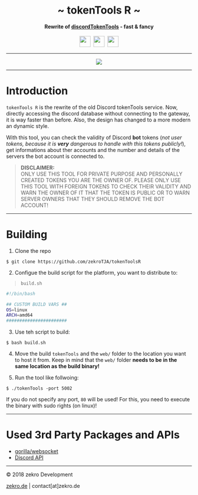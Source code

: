 <div align="center">
     <!-- <img src="https://zekro.de/src/go_chat_logo.png" width="400"/> -->
     <h1>~ tokenTools R ~</h1>
     <strong>Rewrite of <a href="https://github.com/zekroTJA/discordTokenTools" target="_blank">discordTokenTools</a> - fast & fancy</strong><br><br>
     <img src="https://forthebadge.com/images/badges/made-with-go.svg" height="30" />&nbsp;
     <!-- <img src="https://forthebadge.com/images/badges/60-percent-of-the-time-works-every-time.svg" height="30" />&nbsp; -->
     <!-- <a href="https://travis-ci.org/zekroTJA/thunder"><img src="https://img.shields.io/travis/zekroTJA/thunder.svg?style=for-the-badge&logo=travis" height="30"></a>&nbsp; -->
     <!-- <a href="https://godoc.org/github.com/zekroTJA/thunder"><img src="https://img.shields.io/badge/docs-godoc-0ee6ea.svg?style=for-the-badge" height="30"></a>&nbsp; -->
     <a href="https://tokentools.zekro.de"><img src="https://forthebadge.com/images/badges/check-it-out.svg" height="30"></a>&nbsp;
     <a href="https://zekro.de/discord"><img src="https://img.shields.io/discord/307084334198816769.svg?logo=discord&style=for-the-badge" height="30"></a>
</div>

---

<div align="center">
<a style="font-size: 22px;" href="https://tokentools.zekro.de"><img src="https://img.shields.io/badge/LIVE%20DEMO-CHECK%20IT%20OUT-%234DD0E1.svg?style=for-the-badge"/></a>
</div>

---

# Introduction

`tokenTools R` is the rewrite of the old Discord tokenTools service. Now, directly accessing the discord database without connecting to the gateway, it is way faster than before. Also, the design has changed to a more modern an dynamic style.

With this tool, you can check the validity of Discord **bot** tokens (*not user tokens, because it is **very** dangerous to handle with this tokens publicly!*), get informations about ther accounts and the number and details of the servers the bot account is connected to.

> **DISCLAIMER:**  
> ONLY USE THIS TOOL FOR PRIVATE PURPOSE AND PERSONALLY CREATED TOKENS YOU ARE THE OWNER OF. PLEASE ONLY USE THIS TOOL WITH FOREIGN TOKENS TO CHECK THEIR VALIDITY AND WARN THE OWNER OF IT THAT THE TOKEN IS PUBLIC OR TO WARN SERVER OWNERS THAT THEY SHOULD REMOVE THE BOT ACCOUNT!

---

# Building

1. Clone the repo  
```
$ git clone https://github.com/zekroTJA/tokenToolsR
```

2. Configue the build script for the platform, you want to distribute to:  
> `build.sh`
```bash
#!/bin/bash

## CUSTOM BUILD VARS ##
OS=linux
ARCH=amd64
#######################
```

3. Use teh script to build:  
```
$ bash build.sh
```

4. Move the build `tokenTools` and the `web/` folder to the location you want to host it from. Keep in mind that the `web/` folder **needs to be in the same location as the build binary!**

5. Run the tool like follwoing:
```
$ ./tokenTools -port 5002
```
If you do not specify any port, `80` will be used! For this, you need to execute the binary with sudo rights (on linux)!

---

# Used 3rd Party Packages and APIs

- [gorilla/websocket](http://www.gorillatoolkit.org/pkg/websocket)
- [Discord API](https://discordapp.com/)

---

© 2018 zekro Development  

[zekro.de](https://zekro.de) | contact[at]zekro.de



